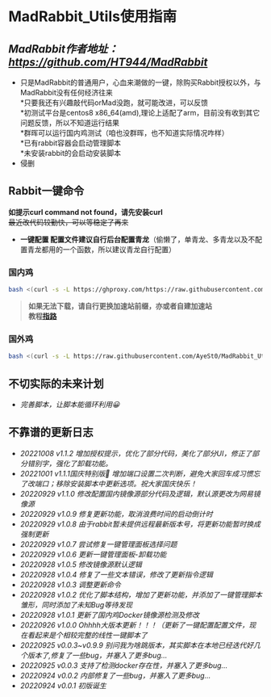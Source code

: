 # MadRabbit_Utils使用指南

## *MadRabbit作者地址：https://github.com/HT944/MadRabbit* 
* 只是MadRabbit的普通用户，心血来潮做的一键，除购买Rabbit授权以外，与MadRabbit没有任何经济往来  
*只要我还有兴趣敲代码orMad没跑，就可能改进，可以反馈  
*初测试平台是centos8 x86_64(amd),理论上适配了arm，目前没有收到其它问题反馈，所以不知道运行结果  
*群晖可以运行国内鸡测试（咱也没群晖，也不知道实际情况咋样）  
*已有rabbit容器会启动管理脚本  
*未安装rabbit的会启动安装脚本    
* 侵删  
## Rabbit一键命令
 
**如提示curl command not found，请先安装curl**  
~~最近改代码较勤快，可以等稳定了再来~~
* **一键配置 配置文件建议自行后台配置青龙**（偷懒了，单青龙、多青龙以及不配置青龙都用的一个函数，所以建议青龙自行配置）

### 国内鸡
```bash
bash <(curl -s -L https://ghproxy.com/https://raw.githubusercontent.com/AyeSt0/MadRabbit_Utils/master/RabbitUtils.sh)
```
>**如果无法下载，请自行更换加速站前缀，亦或者自建加速站  
教程[指路](https://www.kejiwanjia.com/jiaocheng/105320.html)**
### 国外鸡
```bash
bash <(curl -s -L https://raw.githubusercontent.com/AyeSt0/MadRabbit_Utils/master/RabbitUtils.sh)
```
## 不切实际的未来计划
* *完善脚本，让脚本能循环利用😀*  

## 不靠谱的更新日志
* *20221008 v1.1.2 增加授权提示，优化了部分代码，美化了部分UI，修正了部分错别字，强化了卸载功能。*
* *20221001 v1.1.1国庆特别版🎉 增加端口设置二次判断，避免大家回车成习惯忘了改端口；移除安装脚本中更新选项。祝大家国庆快乐！*
* *20220929 v1.1.0 修改配置国内镜像源部分代码及逻辑，默认源更改为网易镜像源*
* *20220929 v1.0.9 修复更新功能，取消浪费时间的启动倒计时*
* *20220929 v1.0.8 由于rabbit暂未提供远程最新版本号，将更新功能暂时换成强制更新*
* *20220929 v1.0.7 尝试修复一键管理面板选择问题*
* *20220929 v1.0.6 更新一键管理面板-卸载功能*
* *20220928 v1.0.5 修改镜像源默认逻辑*
* *20220928 v1.0.4 修复了一些文本错误，修改了更新指令逻辑*
* *20220928 v1.0.3 调整更新命令*
* *20220928 v1.0.2 优化了脚本结构，增加了更新功能，并添加了一键管理脚本雏形，同时添加了未知Bug等待发现*
* *20220928 v1.0.1 更新了国内鸡Docker镜像源检测及修改*
* *20220926 v1.0.0 Ohhhh大版本更新！！！（更新了一键配置配置文件，现在看起来是个相较完整的线性一键脚本了*  
* *20220925 v0.0.3~v0.9.9 别问我为啥跳版本，其实脚本在本地已经迭代好几个版本了,修复了一些bug，并塞入了更多bug...*  
* *20220925 v0.0.3 支持了检测docker存在性，并塞入了更多bug...*  
* *20220924 v0.0.2 内部修复了一些bug，并塞入了更多bug...*  
* *20220924 v0.0.1 初版诞生*  
